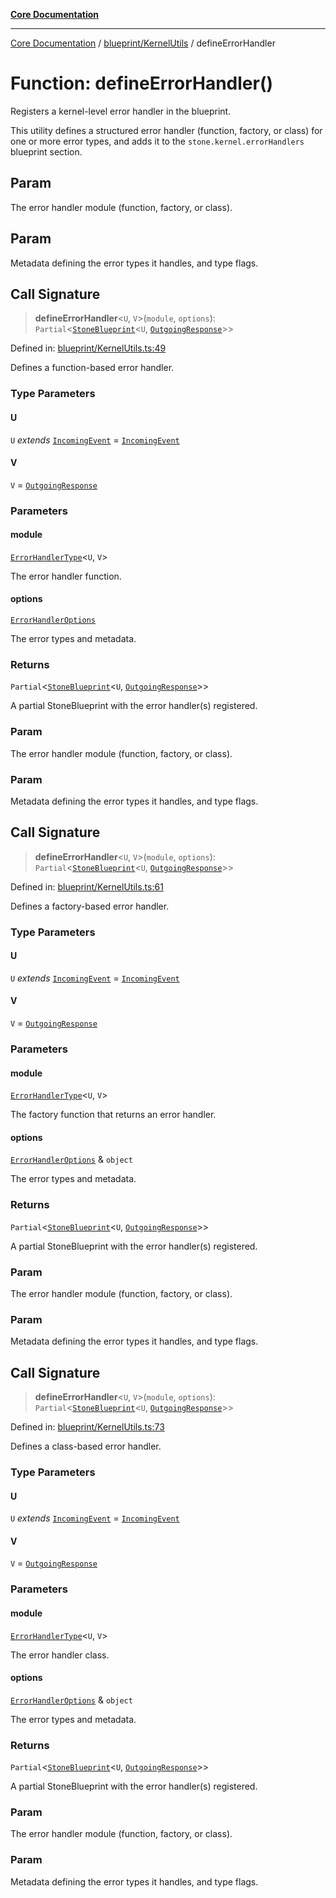 [**Core Documentation**](../../../README.md)

***

[Core Documentation](../../../README.md) / [blueprint/KernelUtils](../README.md) / defineErrorHandler

# Function: defineErrorHandler()

Registers a kernel-level error handler in the blueprint.

This utility defines a structured error handler (function, factory, or class) for one or more error types,
and adds it to the `stone.kernel.errorHandlers` blueprint section.

## Param

The error handler module (function, factory, or class).

## Param

Metadata defining the error types it handles, and type flags.

## Call Signature

> **defineErrorHandler**\<`U`, `V`\>(`module`, `options`): `Partial`\<[`StoneBlueprint`](../../../options/StoneBlueprint/interfaces/StoneBlueprint.md)\<`U`, [`OutgoingResponse`](../../../events/OutgoingResponse/classes/OutgoingResponse.md)\>\>

Defined in: [blueprint/KernelUtils.ts:49](https://github.com/stonemjs/core/blob/85781fe5b87769612839dd6b850ba45186d357fa/src/blueprint/KernelUtils.ts#L49)

Defines a function-based error handler.

### Type Parameters

#### U

`U` *extends* [`IncomingEvent`](../../../events/IncomingEvent/classes/IncomingEvent.md) = [`IncomingEvent`](../../../events/IncomingEvent/classes/IncomingEvent.md)

#### V

`V` = [`OutgoingResponse`](../../../events/OutgoingResponse/classes/OutgoingResponse.md)

### Parameters

#### module

[`ErrorHandlerType`](../../../declarations/type-aliases/ErrorHandlerType.md)\<`U`, `V`\>

The error handler function.

#### options

[`ErrorHandlerOptions`](../../../declarations/interfaces/ErrorHandlerOptions.md)

The error types and metadata.

### Returns

`Partial`\<[`StoneBlueprint`](../../../options/StoneBlueprint/interfaces/StoneBlueprint.md)\<`U`, [`OutgoingResponse`](../../../events/OutgoingResponse/classes/OutgoingResponse.md)\>\>

A partial StoneBlueprint with the error handler(s) registered.

### Param

The error handler module (function, factory, or class).

### Param

Metadata defining the error types it handles, and type flags.

## Call Signature

> **defineErrorHandler**\<`U`, `V`\>(`module`, `options`): `Partial`\<[`StoneBlueprint`](../../../options/StoneBlueprint/interfaces/StoneBlueprint.md)\<`U`, [`OutgoingResponse`](../../../events/OutgoingResponse/classes/OutgoingResponse.md)\>\>

Defined in: [blueprint/KernelUtils.ts:61](https://github.com/stonemjs/core/blob/85781fe5b87769612839dd6b850ba45186d357fa/src/blueprint/KernelUtils.ts#L61)

Defines a factory-based error handler.

### Type Parameters

#### U

`U` *extends* [`IncomingEvent`](../../../events/IncomingEvent/classes/IncomingEvent.md) = [`IncomingEvent`](../../../events/IncomingEvent/classes/IncomingEvent.md)

#### V

`V` = [`OutgoingResponse`](../../../events/OutgoingResponse/classes/OutgoingResponse.md)

### Parameters

#### module

[`ErrorHandlerType`](../../../declarations/type-aliases/ErrorHandlerType.md)\<`U`, `V`\>

The factory function that returns an error handler.

#### options

[`ErrorHandlerOptions`](../../../declarations/interfaces/ErrorHandlerOptions.md) & `object`

The error types and metadata.

### Returns

`Partial`\<[`StoneBlueprint`](../../../options/StoneBlueprint/interfaces/StoneBlueprint.md)\<`U`, [`OutgoingResponse`](../../../events/OutgoingResponse/classes/OutgoingResponse.md)\>\>

A partial StoneBlueprint with the error handler(s) registered.

### Param

The error handler module (function, factory, or class).

### Param

Metadata defining the error types it handles, and type flags.

## Call Signature

> **defineErrorHandler**\<`U`, `V`\>(`module`, `options`): `Partial`\<[`StoneBlueprint`](../../../options/StoneBlueprint/interfaces/StoneBlueprint.md)\<`U`, [`OutgoingResponse`](../../../events/OutgoingResponse/classes/OutgoingResponse.md)\>\>

Defined in: [blueprint/KernelUtils.ts:73](https://github.com/stonemjs/core/blob/85781fe5b87769612839dd6b850ba45186d357fa/src/blueprint/KernelUtils.ts#L73)

Defines a class-based error handler.

### Type Parameters

#### U

`U` *extends* [`IncomingEvent`](../../../events/IncomingEvent/classes/IncomingEvent.md) = [`IncomingEvent`](../../../events/IncomingEvent/classes/IncomingEvent.md)

#### V

`V` = [`OutgoingResponse`](../../../events/OutgoingResponse/classes/OutgoingResponse.md)

### Parameters

#### module

[`ErrorHandlerType`](../../../declarations/type-aliases/ErrorHandlerType.md)\<`U`, `V`\>

The error handler class.

#### options

[`ErrorHandlerOptions`](../../../declarations/interfaces/ErrorHandlerOptions.md) & `object`

The error types and metadata.

### Returns

`Partial`\<[`StoneBlueprint`](../../../options/StoneBlueprint/interfaces/StoneBlueprint.md)\<`U`, [`OutgoingResponse`](../../../events/OutgoingResponse/classes/OutgoingResponse.md)\>\>

A partial StoneBlueprint with the error handler(s) registered.

### Param

The error handler module (function, factory, or class).

### Param

Metadata defining the error types it handles, and type flags.

